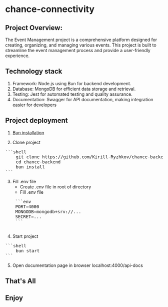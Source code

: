 # chance-connectivity

## Project Overview:

The Event Management project is a comprehensive platform designed for creating, organizing, and managing various events. This project is built to streamline the event management process and provide a user-friendly experience.

## Technology stack

1. Framework: Node.js using Bun for backend development.
2. Database: MongoDB for efficient data storage and retrieval.
3. Testing: Jest for automated testing and quality assurance.
4. Documentation: Swagger for API documentation, making integration easier for developers

## Project deployment

1. [Bun installation](https://bun.sh/docs/installation)

2. Clone project
<pre>
```shell
    git clone https://github.com/Kirill-Ryzhkov/chance-backend.git
    cd chance-backend
    bun install
```
</pre>

3. Fill .env file
    - Create .env file in root of directory
    - Fill .env file
    <pre>
    ```env
    PORT=4000
    MONGODB=mongodb+srv://...
    SECRET=...
    ```

4. Start project
<pre>
```shell
    bun start
```
</pre>

5. Open documentation page in browser
localhost:4000/api-docs

## That's All
## Enjoy